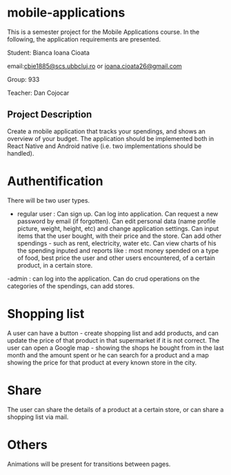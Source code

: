 # mobile-applications
This is a semester project for the Mobile Applications course. In the following, the application requirements are presented.

Student: Bianca Ioana Cioata   

email:cbie1885@scs.ubbcluj.ro or ioana.cioata26@gmail.com

Group: 933 

Teacher: Dan Cojocar

## Project Description

Create a mobile application that tracks your spendings, and shows an overview of your budget. The application should be implemented both in React Native and Android native (i.e. two implementations should be handled). 

# Authentification 
There will be two user types.
- regular user :  Can sign up. Can log into application. Can request a new password by email (if forgotten). Can edit personal data (name profile picture, weight, height, etc) and change application settings. Can input items that the user bought, with their price and the store. Can add other spendings - such as rent, electricity, water etc. Can view charts of his the spending inputed and reports like : most money spended on a type of food, best price the user and other users encountered, of a certain product, in a certain store. 

-admin : can log into the application. Can do crud operations on the categories of the spendings, can add stores.

# Shopping list
A user can have a button - create shopping list and add products, and can update the price of that product in that supermarket if it is not correct.
The user can open a Google map - showing the shops he bought from in the last month and the amount spent or he can search for a product and a map showing the price for that product at every known store in the city. 

# Share
The user can share the details of a product at a certain store, or can share a shopping list via mail.

# Others
Animations will be present for transitions between pages.
